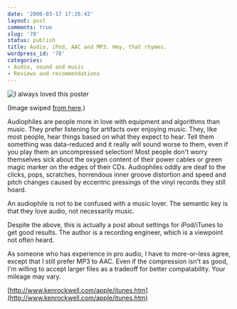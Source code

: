 ```yaml
---
date: '2006-03-17 17:26:42'
layout: post
comments: true
slug: '78'
status: publish
title: Audio, iPod, AAC and MP3. Hey, that rhymes.
wordpress_id: '78'
categories:
- Audio, sound and music
- Reviews and recommendations
---
```


![I always loved this poster](http://www.phfactor.net/wp-pics/maxell_blown_away.jpeg)

(Image swiped [from here](http://images.google.com/imgres?imgurl=http://www.lostpear.com/blog/images/maxell_blown_away.jpeg&imgrefurl=http://www.lostpear.com/blog/2004_05_01_lostpear_archive.html&h=233&w=350&sz=13&tbnid=YUP2l-yulKLs2M:&tbnh=77&tbnw=116&hl=en&start=2&prev=/images%3Fq%3Dmaxell%2Bblown%2Baway%26svnum%3D10%26hl%3Den%26lr%3D%26sa%3DN).)



> 
Audiophiles are people more in love with equipment and algorithms than music. They prefer listening for artifacts over enjoying music. They, like most people, hear things based on what they expect to hear. Tell them something was data-reduced and it really will sound worse to them, even if you play them an uncompressed selection! Most people don't worry themselves sick about the oxygen content of their power cables or green magic marker on the edges of their CDs. Audiophiles oddly are deaf to the clicks, pops, scratches, horrendous inner groove distortion and speed and pitch changes caused by eccentric pressings of the vinyl records they still hoard.

An audiophile is not to be confused with a music lover. The semantic key is that they love audio, not necessarily music.




Despite the above, this is actually a post about settings for iPod/iTunes to get good results. The author is a recording engineer, which is a viewpoint not often heard.

As someone who has experience in pro audio, I have to more-or-less agree, except that I still prefer MP3 to AAC. Even if the compression isn't as good, I'm willing to accept larger files as a tradeoff for better compatability. Your mileage may vary.

[http://www.kenrockwell.com/apple/itunes.htm](http://www.kenrockwell.com/apple/itunes.htm)
